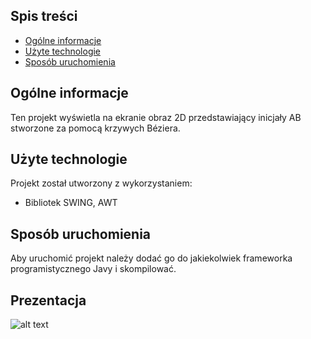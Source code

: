## Spis treści
* [Ogólne informacje](#ogólne-informacje)
* [Użyte technologie](#użyte-technologie)
* [Sposób uruchomienia](#sposób-uruchomienia)

## Ogólne informacje
Ten projekt wyświetla na ekranie obraz 2D przedstawiający inicjały AB stworzone za pomocą krzywych Béziera.
	
## Użyte technologie
Projekt został utworzony z wykorzystaniem:
* Bibliotek SWING, AWT
	
## Sposób uruchomienia
Aby uruchomić projekt należy dodać go do jakiekolwiek frameworka programistycznego Javy i skompilować.

## Prezentacja
![alt text](https://i.imgur.com/7ytMIvG.png)
